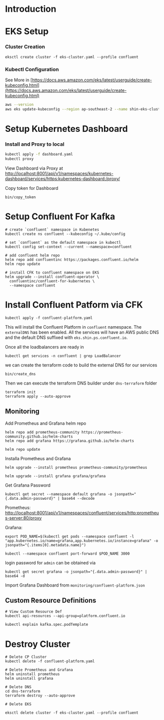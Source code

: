 
# Introduction


# EKS Setup

### Cluster Creation
```
eksctl create cluster -f eks-cluster.yaml --profile confluent
```

### Kubectl Configuration
​See More in [https://docs.aws.amazon.com/eks/latest/userguide/create-kubeconfig.html](https://docs.aws.amazon.com/eks/latest/userguide/create-kubeconfig.html)
​
```bash
aws --version
aws eks update-kubeconfig --region ap-southeast-2 --name shin-eks-cluster --profile confluent
```

# Setup Kubernetes Dashboard

### Install and Proxy to local
``` bash
kubectl apply -f dashboard.yaml
kubectl proxy
```

View Dashboard via Proxy  at [http://localhost:8001/api/v1/namespaces/kubernetes-dashboard/services/https:kubernetes-dashboard:/proxy/](http://localhost:8001/api/v1/namespaces/kubernetes-dashboard/services/https:kubernetes-dashboard:/proxy/)

Copy token for Dashboard
```
bin/copy_token
```

# Setup Confluent For Kafka
```
# create `confluent` namespace in Kubenetes 
kubectl create ns confluent --kubeconfig ~/.kube/config

# set `confluent` as the default namespace in kubectl
kubectl config set-context --current --namespace=confluent

# add confluent helm repo
helm repo add confluentinc https://packages.confluent.io/helm
helm repo update

# install CFK to confluent namespace on EKS
helm upgrade --install confluent-operator \
  confluentinc/confluent-for-kubernetes \
  --namespace confluent
```

# Install Confluent Patform via CFK
```
kubectl apply -f confluent-platform.yaml
```
This will install the Confluent Platform in `confluent` namespace. The `externalDNS` has been enabled. All the services will have an AWS public DNS and the default DNS suffixed with `eks.shin.ps.confluent.io`.

Once all the loadbalancers are ready in
```
kubectl get services -n confluent | grep LoadBalancer
```
we can create the terraform code to build the external DNS for our services
```
bin/create_dns
```

Then we can execute the terraform DNS builder under `dns-terraform` folder
```
terraform init
terraform apply --auto-approve
```

## Monitoring

Add Prometheus and Grafana helm repo
```
helm repo add prometheus-community https://prometheus-community.github.io/helm-charts
helm repo add grafana https://grafana.github.io/helm-charts

helm repo update
```

Installa Prometheus and Grafana
```
helm upgrade --install prometheus prometheus-community/prometheus

helm upgrade --install grafana grafana/grafana
```

Get Grafana Password
```
kubectl get secret --namespace default grafana -o jsonpath="{.data.admin-password}" | base64 --decode
```
Prometheus: [http://localhost:8001/api/v1/namespaces/confluent/services/http:prometheus-server:80/proxy](http://localhost:8001/api/v1/namespaces/confluent/services/http:prometheus-server:80/proxy)

Grafana: 

```
export POD_NAME=$(kubectl get pods --namespace confluent -l "app.kubernetes.io/name=grafana,app.kubernetes.io/instance=grafana" -o jsonpath="{.items[0].metadata.name}")

kubectl --namespace confluent port-forward $POD_NAME 3000
```
login password for `admin` can be obtained via
```
kubectl get secret grafana -o jsonpath="{.data.admin-password}" | base64 -d
```

Import Grafana Dashboard from `monitoring/confluent-platform.json`

## Custom Resource Definitions
```
# View Custom Resource Def
kubectl api-resources --api-group=platform.confluent.io

kubectl explain kafka.spec.podTemplate
```

# Destroy Cluster
```
# Delete CP Cluster
kubectl delete -f confluent-platform.yaml

# Delete Prometheus and Grafana
helm uninstall prometheus
helm uninstall grafana

# Delete DNS
cd dns-terraform
terraform destroy --auto-approve

# Delete EKS

eksctl delete cluster -f eks-cluster.yaml --profile confluent
```